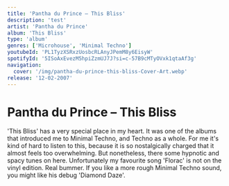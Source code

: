 ```yaml
---
title: 'Pantha du Prince – This Bliss'
description: 'test'
artist: 'Pantha du Prince'
album: 'This Bliss'
type: 'album'
genres: ['Microhouse', 'Minimal Techno']
youtubeId: 'PL1TyzXSRxzUosbcRLAnyJPemM8y6EisyW'
spotifyId: '5ISoAxEvezM5hpiZzmUJ7J?si=c-57B9cMTyOVxk1qtaAf3g'
navigation:
  cover: '/img/pantha-du-prince-this-bliss-Cover-Art.webp'
release: '12-02-2007'
---
```

<music-genre-list :genres="genres"></music-genre-list>

# Pantha du Prince – This Bliss

'This Bliss' has a very special place in my heart. It was one of the albums that introduced me to Minimal Techno, and Techno as a whole. For me it's kind of hard to listen to this, because it is so nostalgically charged that it almost feels too overwhelming. But nonetheless, there some hypnotic and spacy tunes on here. Unfortunately my favourite song 'Florac' is not on the vinyl edition. Real bummer. If you like a more rough Minimal Techno sound, you might like his debug 'Diamond Daze'.






